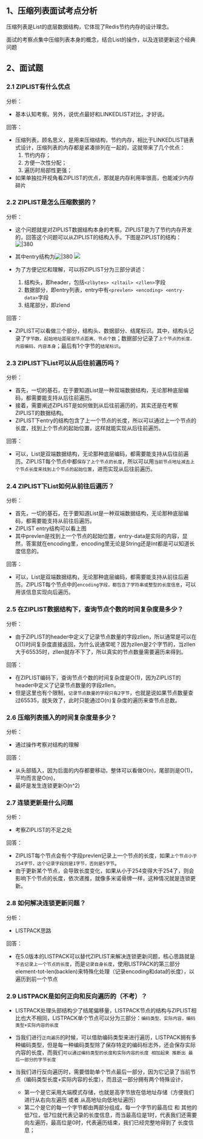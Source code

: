 
## 1、压缩列表面试考点分析

压缩列表是List的底层数据结构，它体现了Redis节约内存的设计理念。

面试的考察点集中压缩列表本身的概念，结合List的操作，以及连锁更新这个经典问题

## 2、面试题

### 2.1 ZIPLIST有什么优点

分析：
- 基本认知考察。另外，说优点最好和LINKEDLIST对比，才好说。

回答：
- 压缩列表，顾名思义，是用来压缩结构，节约内存，相比于LINKEDLIST链表式设计，压缩列表的内存都是紧凑排列在一起的，这就带来了几个优点：
	1. 节约内存；
	2. 方便一次性分配；
	3. 遍历时局部性更强；
- 如果单独拉开视角看ZIPLIST的优点，那就是内存利用率很高，也能减少内存碎片

### 2.2 ZIPLIST是怎么压缩数据的？

分析：
- 这个问题就是对ZIPLIST数据结构本身的考察。ZIPLIST是为了节约内存开发的，回答这个问题可以从ZIPLIST的结构入手。下图是ZIPLIST的结构：![|380](https://my-obsidian-image.oss-cn-guangzhou.aliyuncs.com/2024/04/b17d2fef91f8985ea81cb460f67171ce.png)
- 其中entry结构为![|380](https://my-obsidian-image.oss-cn-guangzhou.aliyuncs.com/2024/04/155cdcac9120f2b428cf06338c825aa0.png)
![](assets/Pasted%20image%2020231015210713.png)

- 为了方便记忆和理解，可以将ZIPLIST分为三部分讲述：
	1. 结构头，即header，包括`<zlbytes> <zltail> <zllen>`字段
	2. 数据部分，即entry列表，entry中有`<prevlen> <encoding> <entry-data>`字段
	3. 结尾部分，即zlend

回答：
- ZIPLIST可以看做三个部分，结构头、数据部分、结尾标识。其中，结构头记录了`字节数，起始地址距尾部节点距离、节点个数`；数据部分记录了`上个节点的长度，内容编码，内容本身`；最后有1个字节的`结尾标识`。

### 2.3 ZIPLIST下List可以从后往前遍历吗？

分析：
- 首先，一切的基石，在于要知道List是一种双端数据结构，无论那种底层编码，都需要能支持从后往前遍历。
- 接着，需要阐述ZIPLIST是如何做到从后往前遍历的，其实还是在考察ZIPLIST的数据结构。
- ZIPLIST下entry的结构包含了上一个节点的长度，所以可以通过上一个节点的长度，找到上个节点的起始位置，这样就能实现从后往前遍历。

回答：
- 可以，List是双端数据结构，无论那种底层编码，都需要能支持从后往前遍历。ZIPLIST每个节点中都`保存了上个节点的长度`，所以可以用`当前节点地址减去上个节点长度来找到上个节点的起始位置`，进而实现从后往前遍历。

### 2.4 ZIPLIST下List如何从前往后遍历？

分析：
- 首先，一切的基石，在于要知道List是一种双端数据结构，无论那种底层编码，都需要能支持从前往后遍历。
- ZIPLIST entry结构可以看上图
- 其中prevlen是找到上一个节点的起始位置，entry-data是实际的内容，显然，答案就在encoding里，encoding里无论是String还是Int都是可以知道长度信息的。

回答：
- 可以，List是双端数据结构，无论那种底层编码，都需要能支持从前往后遍历。ZIPLIST每个节点中的`encoding字段，都包含了字符串或整型的长度信息`，可以用该信息实现向后遍历。

### 2.5 在ZIPLIST数据结构下，查询节点个数的时间复杂度是多少？

分析：
- 由于ZIPLIST的header中定义了记录节点数量的字段zllen，所以通常是可以在O(1)时间复杂度直接返回，为什么说通常呢？因为zllen是2个字节的，当zllen大于65535时，zllen就存不下了，所以真实的节点数量需要遍历来得到。

回答：
- 在ZIPLIST编码下，查询节点个数的时间复杂度是O(1)，因为ZIPLIST的header中定义了记录节点数量的字段zllen，
- 但是这里也有个限制，`记录节点数量的字段只有2字节`，也就是说如果节点数量查过65535，就失效了，此时只能通过O(n)复杂度的遍历来查节点总数。

### 2.6 压缩列表插入的时间复杂度是多少？

分析：
- 通过操作考察对结构的理解

回答：
- 从头部插入，因为后面的内存都要移动，整体可以看做O(n)，尾部则是O(1)，平均而言是O(n)，
- 最坏是发生连锁更新O(n^2)

### 2.7 连锁更新是什么问题

分析：
- 考察ZIPLIST的不足之处

回答：
- ZIPLIST每个节点会有个字段prevlen记录上一个节点的长度，如果`上个节点小于254字节，这个记录字段则是1字节，否则是5字节`。
- 由于更新某个节点，会导致长度变化，如果从小于254变得大于254了，则会影响下个节点的长度，依次递推，就像多米诺骨牌一样，这种情况就是连锁更新。

### 2.8 如何解决连锁更新问题？

分析：
- LISTPACK思路

回答：
- 在5.0版本的LISTPACK可以替代ZIPLIST来解决连锁更新问题，核心思路就是`不去记录上一个节点的长度`，而是`记录自身长度`，使用LISTPACK的第三部分element-tot-len(backlen)来特殊化处理（记录encoding和data的长度），以遍历到前一个节点

### 2.9 LISTPACK是如何正向和反向遍历的（不考）？

- LISTPACK处理头部结构少了结尾偏移量，LISTPACK节点的结构与ZIPLIST相比也大不相同，LISTPACK单个节点可以分为三部分：`编码类型、实际内容，编码类型+实际内容的长度`

- 当我们进行`正向遍历`的时候，可以借助编码类型来进行遍历，LISTPACK拥有多种编码类型，但是每一种编码类型除了保存特定的编码标志外，还会保存实际内容的长度，而我们`可以通过编码类型的长度和实际内容的长度 相加起来 推断出 最后一部分的字节长度`

- 当我们进行反向遍历时，需要借助单个节点最后一部分，因为它记录了当前节点（编码类型长度+实际内容的长度），而且这一部分拥有两个特殊设计，
	- 第一个是它采用大端模式存储，也就是高字节放在低地址存储（方便我们进行从右向左遍历 或者 从高地址向低地址遍历）
	- 第二个是它的每一个字节都由两部分组成，每一个字节的最高位 和 其他的低7位，低7位就代表记录的长度信息，而当最高位是1时，代表我们还需要向左遍历，最高位是0时，代表遍历结束，我们已经完整地得到了 长度信息；